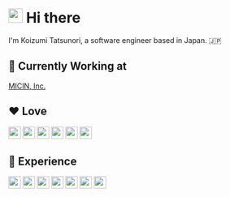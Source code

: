 # <img src="https://media.giphy.com/media/hvRJCLFzcasrR4ia7z/giphy.gif" width="28"> Hi there

I'm Koizumi Tatsunori, a software engineer based in Japan. 🇯🇵

## 🚀 Currently Working at

[MICIN, Inc.](https://micin.jp/)

## ❤️ Love

<img src="https://img.shields.io/badge/TypeScript-gray.svg?logo=TypeScript" height="24"> <img src="https://img.shields.io/badge/React-gray.svg?logo=react" height="24"> <img src="https://img.shields.io/badge/Vite-gray.svg?logo=vite" height="24"> <img src="https://img.shields.io/badge/HTML-gray.svg?logo=html5" height="24"> <img src="https://img.shields.io/badge/CSS-gray.svg?logo=css3" height="24"> <img src="https://img.shields.io/badge/Figma-gray.svg?logo=figma" height="24">

## 💼 Experience

<img src="https://img.shields.io/badge/JavaScript-gray.svg?logo=JavaScript" height="24"> <img src="https://img.shields.io/badge/Go-gray.svg?logo=go" height="24"> <img src="https://img.shields.io/badge/Next.js-gray.svg?logo=nextdotjs" height="24"> <img src="https://img.shields.io/badge/Ruby-gray.svg?logo=ruby" height="24"> <img src="https://img.shields.io/badge/Ruby on Ralis-gray.svg?logo=rubyonrails" height="24"> <img src="https://img.shields.io/badge/AWS-gray.svg?logo=amazonwebservices" height="24"> <img src="https://img.shields.io/badge/PostgreSQL-gray.svg?logo=postgresql" height="24">
